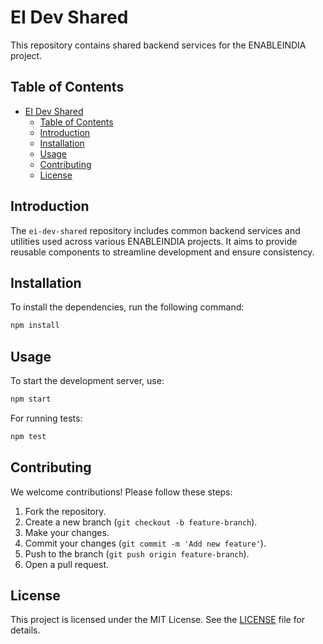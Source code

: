# EI Dev Shared

This repository contains shared backend services for the ENABLEINDIA project.

## Table of Contents

- [EI Dev Shared](#ei-dev-shared)
  - [Table of Contents](#table-of-contents)
  - [Introduction](#introduction)
  - [Installation](#installation)
  - [Usage](#usage)
  - [Contributing](#contributing)
  - [License](#license)

## Introduction

The `ei-dev-shared` repository includes common backend services and utilities used across various ENABLEINDIA projects. It aims to provide reusable components to streamline development and ensure consistency.

## Installation

To install the dependencies, run the following command:

```bash
npm install
```

## Usage

To start the development server, use:

```bash
npm start
```

For running tests:

```bash
npm test
```

## Contributing

We welcome contributions! Please follow these steps:

1. Fork the repository.
2. Create a new branch (`git checkout -b feature-branch`).
3. Make your changes.
4. Commit your changes (`git commit -m 'Add new feature'`).
5. Push to the branch (`git push origin feature-branch`).
6. Open a pull request.

## License

This project is licensed under the MIT License. See the [LICENSE](LICENSE) file for details.
